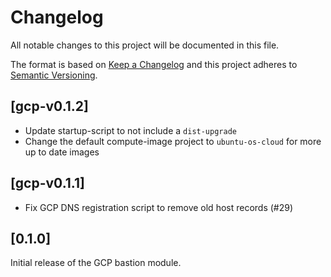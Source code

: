 # Changelog
All notable changes to this project will be documented in this file.

The format is based on [Keep a Changelog](http://keepachangelog.com/en/1.0.0/)
and this project adheres to [Semantic Versioning](http://semver.org/spec/v2.0.0.html).

## [gcp-v0.1.2]

* Update startup-script to not include a `dist-upgrade`
* Change the default compute-image project to `ubuntu-os-cloud` for more up to date images

## [gcp-v0.1.1]

* Fix GCP DNS registration script to remove old host records (#29)

## [0.1.0]

Initial release of the GCP bastion module.

